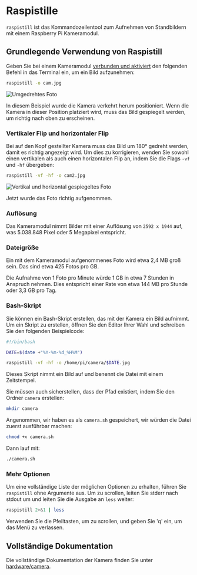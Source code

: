 # Raspistille

`raspistill` ist das Kommandozeilentool zum Aufnehmen von Standbildern mit einem Raspberry Pi Kameramodul.

## Grundlegende Verwendung von Raspistill

Geben Sie bei einem Kameramodul [verbunden und aktiviert](../README.md) den folgenden Befehl in das Terminal ein, um ein Bild aufzunehmen:

```bash
raspistill -o cam.jpg
```

![Umgedrehtes Foto](images/cam.jpg)

In diesem Beispiel wurde die Kamera verkehrt herum positioniert. Wenn die Kamera in dieser Position platziert wird, muss das Bild gespiegelt werden, um richtig nach oben zu erscheinen.

### Vertikaler Flip und horizontaler Flip

Bei auf den Kopf gestellter Kamera muss das Bild um 180° gedreht werden, damit es richtig angezeigt wird. Um dies zu korrigieren, wenden Sie sowohl einen vertikalen als auch einen horizontalen Flip an, indem Sie die Flags `-vf` und `-hf` übergeben:

```bash
raspistill -vf -hf -o cam2.jpg
```

![Vertikal und horizontal gespiegeltes Foto](images/cam2.jpg)

Jetzt wurde das Foto richtig aufgenommen.

### Auflösung

Das Kameramodul nimmt Bilder mit einer Auflösung von `2592 x 1944` auf, was 5.038.848 Pixel oder 5 Megapixel entspricht.

### Dateigröße

Ein mit dem Kameramodul aufgenommenes Foto wird etwa 2,4 MB groß sein. Das sind etwa 425 Fotos pro GB.

Die Aufnahme von 1 Foto pro Minute würde 1 GB in etwa 7 Stunden in Anspruch nehmen. Dies entspricht einer Rate von etwa 144 MB pro Stunde oder 3,3 GB pro Tag.

### Bash-Skript

Sie können ein Bash-Skript erstellen, das mit der Kamera ein Bild aufnimmt. Um ein Skript zu erstellen, öffnen Sie den Editor Ihrer Wahl und schreiben Sie den folgenden Beispielcode:

```bash
#!/bin/bash

DATE=$(date +"%Y-%m-%d_%H%M")

raspistill -vf -hf -o /home/pi/camera/$DATE.jpg
```

Dieses Skript nimmt ein Bild auf und benennt die Datei mit einem Zeitstempel.

Sie müssen auch sicherstellen, dass der Pfad existiert, indem Sie den Ordner `camera` erstellen:

```bash
mkdir camera
```

Angenommen, wir haben es als `camera.sh` gespeichert, wir würden die Datei zuerst ausführbar machen:

```bash
chmod +x camera.sh
```

Dann lauf mit:

```bash
./camera.sh
```

### Mehr Optionen

Um eine vollständige Liste der möglichen Optionen zu erhalten, führen Sie `raspistill` ohne Argumente aus. Um zu scrollen, leiten Sie stderr nach stdout um und leiten Sie die Ausgabe an `less` weiter:

```bash
raspistill 2>&1 | less
```

Verwenden Sie die Pfeiltasten, um zu scrollen, und geben Sie 'q' ein, um das Menü zu verlassen.

## Vollständige Dokumentation

Die vollständige Dokumentation der Kamera finden Sie unter [hardware/camera](../../../hardware/camera/README.md).
